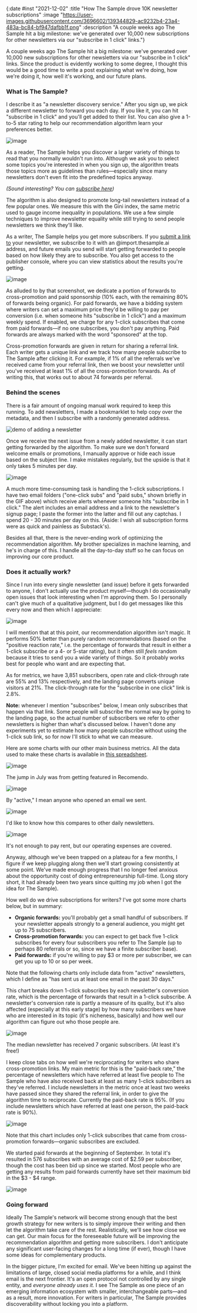 {:date #inst "2021-12-02"
 :title "How The Sample drove 10K newsletter subscriptions"
 :image "https://user-images.githubusercontent.com/3696602/139344829-ac9232b4-23a4-483a-bc84-bf947dafbb1f.png"
 :description "A couple weeks ago The Sample hit a big milestone: we've generated over 10,000 new subscriptions for other newsletters via our "subscribe in 1 click" links."}
 
A couple weeks ago The Sample hit a big milestone: we've generated over 10,000 new subscriptions for other newsletters via our "subscribe in 1 click" links. Since the product is evidently working to some degree, I thought this would be a good time to write a post explaining what we're doing, how we're doing it, how well it's working, and our future plans.

### What is The Sample?

I describe it as "a newsletter discovery service." After you sign up, we pick a different newsletter to forward you each day. If you like it, you can hit "subscribe in 1 click" and you'll get added to their list. You can also give a 1-to-5 star rating to help our recommendation algorithm learn your preferences better.

![image](https://user-images.githubusercontent.com/3696602/138955435-4a33da2b-c721-468d-8b6f-6015b2419a11.png)

As a reader, The Sample helps you discover a larger variety of things to read that you normally wouldn't run into. Although we ask you to select some topics you're interested in when you sign up, the algorithm treats those topics more as guidelines than rules&mdash;especially since many newsletters don't even fit into the predefined topics anyway.

*(Sound interesting? You can [subscribe here](https://thesample.ai/))*

The algorithm is also designed to promote long-tail newsletters instead of a few popular ones. We measure this with the Gini index, the same metric used to gauge income inequality in populations. We use a few simple techniques to improve newsletter equality while still trying to send people newsletters we think they'll like.

As a writer, The Sample helps you get more subscribers. If you [submit a link to](https://thesample.ai/submit/) your newsletter, we subscribe to it with an @import.thesample.ai address, and future emails you send will start getting forwarded to people based on how likely they are to subscribe. You also get access to the publisher console, where you can view statistics about the results you're getting.

![image](https://user-images.githubusercontent.com/3696602/138570383-0c512d8b-09d5-4944-8b24-3e1a9271cb88.png)

As alluded to by that screenshot, we dedicate a portion of forwards to cross-promotion and paid sponsorship (10% each, with the remaining 80% of forwards being organic). For paid forwards, we have a bidding system where writers can set a maximum price they'd be willing to pay per conversion (i.e. when someone hits "subscribe in 1 click") and a maximum weekly spend. If enabled, we charge for any 1-click subscribes that come from paid forwards&mdash;if no one subscribes, you don't pay anything. Paid forwards are always marked with the word "sponsored" at the top.

Cross-promotion forwards are given in return for sharing a referral link. Each writer gets a unique link and we track how many people subscribe to The Sample after clicking it. For example, if 1% of all the referrals we've received came from your referral link, then we boost your newsletter until you've received at least 1% of all the cross-promotion forwards. As of writing this, that works out to about 74 forwards per referral.

### Behind the scenes

There is a fair amount of ongoing manual work required to keep this running. To add newsletters, I made a bookmarklet to help copy over the metadata, and then I subscribe with a randomly generated address.

![demo of adding a newsletter](https://user-images.githubusercontent.com/3696602/138573313-330b82e0-5bd5-4c35-bfb2-7f5b87868a1e.gif)

Once we receive the next issue from a newly added newsletter, it can start getting forwarded by the algorithm. To make sure we don't forward welcome emails or promotions, I manually approve or hide each issue based on the subject line. I make mistakes regularly, but the upside is that it only takes 5 minutes per day.

![image](https://user-images.githubusercontent.com/3696602/138573717-a473d23b-1579-482c-840e-ddf173f7c787.png)

A much more time-consuming task is handling the 1-click subscriptions. I have two email folders ("one-click subs" and "paid subs," shown briefly in the GIF above) which receive alerts whenever someone hits "subscribe in 1 click." The alert includes an email address and a link to the newsletter's signup page; I paste the former into the latter and fill out any captchas. I spend 20 - 30 minutes per day on this. (Aside: I wish all subscription forms were as quick and painless as Substack's).

Besides all that, there is the never-ending work of optimizing the recommendation algorithm. My brother specializes in machine learning, and he's in charge of this. I handle all the day-to-day stuff so he can focus on improving our core product.

### Does it actually work?

Since I run into every single newsletter (and issue) before it gets forwarded to anyone, I don't actually use the product myself&mdash;though I do occasionally open issues that look interesting when I'm approving them. So I personally can't give much of a qualitative judgment, but I do get messages like this every now and then which I appreciate:

![image](https://user-images.githubusercontent.com/3696602/138574073-14995f89-d507-494c-b09a-d1519e19cce3.png)

I will mention that at this point, our recommendation algorithm isn't magic. It performs 50% better than purely random recommendations (based on the "positive reaction rate," i.e. the percentage of forwards that result in either a 1-click subscribe or a 4- or 5-star rating), but it often still *feels* random because it tries to send you a wide variety of things. So it probably works best for people who want and are expecting that.

As for metrics, we have 3,851 subscribers, open rate and click-through rate are 55% and 13% respectively, and the landing page converts unique visitors at 21%. The click-through rate for the "subscribe in one click" link is 2.8%.

**Note:** whenever I mention "subscribes" below, I mean only subscribes that happen via that link. Some people will subscribe the normal way by going to the landing page, so the actual number of subscribers we refer to other newsletters is higher than what's discussed below. I haven't done any experiments yet to estimate how many people subscribe without using the 1-click sub link, so for now I'll stick to what we can measure.

Here are some charts with our other main business metrics. All the data used to make these charts is available in [this spreadsheet](https://docs.google.com/spreadsheets/d/1XdEmHPzOpNOf_J35uQ_1_po3bSBL7h4Q4afWgLIaj7c/edit?usp=sharing).

![image](https://user-images.githubusercontent.com/3696602/139163917-4098d131-e994-4b15-a5bd-f83612a782dd.png)

The jump in July was from getting featured in Recomendo.

![image](https://user-images.githubusercontent.com/3696602/138969224-315c69ca-c9af-47e9-83be-f85286217a21.png)

By "active," I mean anyone who opened an email we sent.

![image](https://user-images.githubusercontent.com/3696602/139163850-34716604-b3f3-489f-88d6-1afaeafccea3.png)

I'd like to know how this compares to other daily newsletters.

![image](https://user-images.githubusercontent.com/3696602/139163552-c1a9dec6-019f-4503-9f71-8afadd1737db.png)

It's not enough to pay rent, but our operating expenses are covered.

Anyway, although we've been trapped on a plateau for a few months, I figure if we keep plugging along then we'll start growing consistently at some point. We've made enough progress that I no longer feel anxious about the opportunity cost of doing entrepreneurship full-time. (Long story short, it had already been two years since quitting my job when I got the idea for The Sample).

How well do we drive subscriptions for writers? I've got some more charts below, but in summary:

 - **Organic forwards:** you'll probably get a small handful of subscribers. If your newsletter appeals strongly to a general audience, you might get up to 75 subscribers.
 - **Cross-promotion forwards:** you can expect to get back five 1-click subscribes for every four subscribers you refer to The Sample (up to perhaps 80 referrals or so, since we have a finite subscriber base).
 - **Paid forwards:** if you're willing to pay $3 or more per subscriber, we can get you up to 10 or so per week.

Note that the following charts only include data from "active" newsletters, which I define as "has sent us at least one email in the past 30 days."

This chart breaks down 1-click subscribes by each newsletter's conversion rate, which is the percentage of forwards that result in a 1-click subscribe. A newsletter's conversion rate is partly a measure of its quality, but it's also affected (especially at this early stage) by how many subscribers we have who are interested in its topic (it's nicheness, basically) and how well our algorithm can figure out who those people are.

![image](https://user-images.githubusercontent.com/3696602/139163166-3cdf0bc1-59fe-4d9d-9cdc-f16b4c3f75d6.png)


The median newsletter has received 7 organic subscribers. (At least it's free!)

I keep close tabs on how well we're reciprocating for writers who share cross-promotion links. My main metric for this is the "paid-back rate," the percentage of newsletters which have referred at least five people to The Sample who have also received back at least as many 1-click subscribers as they've referred. I include newsletters in the metric once at least two weeks have passed since they shared the referral link, in order to give the algorithm time to reciprocate. Currently the paid-back rate is 95%. (If you include newsletters which have referred at least one person, the paid-back rate is 90%).

![image](https://user-images.githubusercontent.com/3696602/139157414-ec9da204-a9e6-4443-9bdf-ce3a225440d6.png)

Note that this chart includes only 1-click subscribes that came from cross-promotion forwards&mdash;organic subscribes are excluded.

We started paid forwards at the beginning of September. In total it's resulted in 576 subscribes with an average cost of $2.59 per subscriber, though the cost has been bid up since we started. Most people who are getting any results from paid forwards currently have set their maximum bid in the $3 - $4 range.

![image](https://user-images.githubusercontent.com/3696602/139162515-c6d625e1-f469-442c-b75e-08a6e33a046c.png)

### Going forward

Ideally The Sample's network will become strong enough that the best growth strategy for new writers is to simply improve their writing and then let the algorithm take care of the rest. Realistically, we'll see how close we can get. Our main focus for the foreseeable future will be improving the recommendation algorithm and getting more subscribers. I don't anticipate any significant user-facing changes for a long time (if ever), though I have some ideas for complementary products.

In the bigger picture, I'm excited for email. We've been hitting up against the limitations of large, closed social media platforms for a while, and I think email is the next frontier. It's an open protocol not controlled by any single entity, and *everyone already uses it.* I see The Sample as one piece of an emerging information ecosystem with smaller, interchangeable parts&mdash;and as a result, more innovation. For writers in particular, The Sample provides discoverability without locking you into a platform.
